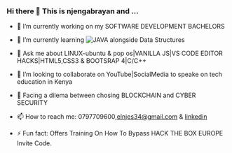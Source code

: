 ### Hi there 👋 This is njengabrayan and ...

- 🔭 I’m currently working on my SOFTWARE DEVELOPMENT BACHELORS
- 🌱 I’m currently learning ![JAVA](https://miro.medium.com/max/700/1*iIXOmGDzrtTJmdwbn7cGMw.png) alongside Data Structures
- 💬 Ask me about LINUX-ubuntu & pop os|VANILLA JS|VS CODE EDITOR HACKS|HTML5,CSS3 & BOOTSRAP 4|C/C++
- 👯 I’m looking to collaborate on YouTube|SocialMedia to speake on tech education in Kenya
- 🤔 Facing a dilema between chosing BLOCKCHAIN and CYBER SECURITY

- 📫 How to reach me: 0797709600,elnjes34@gmail.com & [linkedin](https://www.linkedin.com/in/njenga-juma-20092018a)

- ⚡ Fun fact: Offers Training On How To Bypass HACK THE BOX EUROPE Invite Code.
